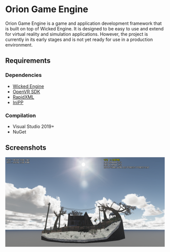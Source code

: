 # Orion Game Engine

Orion Game Engine is a game and application development framework that is built on top of Wicked Engine. It is designed to be easy to use and extend for virtual reality and simulation applications. However, the project is currently in its early stages and is not yet ready for use in a production environment.

## Requirements

### Dependencies

- [Wicked Engine](https://github.com/turanszkij/WickedEngine) 
- [OpenVR SDK](https://github.com/ValveSoftware/openvr)
- [RapidXML](https://rapidxml.sourceforge.net/)
- [IniPP](https://github.com/mcmtroffaes/inipp)

### Compilation

- Visual Studio 2019+
- NuGet

## Screenshots

![Screenshot](https://github.com/rs189/Engine-OrionGameEngine/blob/main/Thumbnail.png?raw=true)
